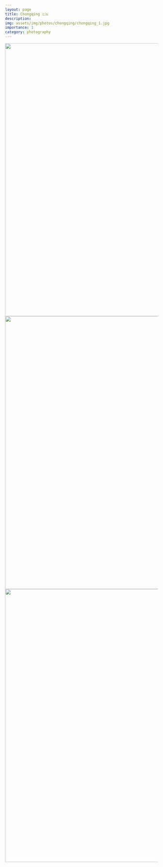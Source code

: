 ```yaml
---
layout: page
title: Chongqing 🇨🇳
description: 
img: assets/img/photos/chongqing/chongqing_1.jpg
importance: 1
category: photography
---
```


<img src="../../../assets/img/photos/chongqing/chongqing_1.jpg"  width="900">

[//]: # (<img src="../../../assets/img/photos/chongqing/chongqing_2.jpg"  width="900">)

<img src="../../../assets/img/photos/chongqing/chongqing_3.jpg"  width="900">

[//]: # (<img src="../../../assets/img/photos/chongqing/chongqing_4.jpg"  width="900">)

<img src="../../../assets/img/photos/chongqing/chongqing_5.jpg"  width="900">
